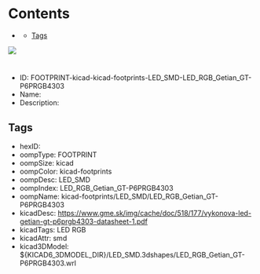 



Contents
========

* [](#)
	* [Tags](#tags)
  
![][im]
# 

- ID: FOOTPRINT-kicad-kicad-footprints-LED_SMD-LED_RGB_Getian_GT-P6PRGB4303
- Name: 
- Description: 

## Tags

- hexID: 
- oompType: FOOTPRINT
- oompSize: kicad
- oompColor: kicad-footprints
- oompDesc: LED_SMD
- oompIndex: LED_RGB_Getian_GT-P6PRGB4303
- oompName: kicad-footprints/LED_SMD/LED_RGB_Getian_GT-P6PRGB4303
- kicadDesc: https://www.gme.sk/img/cache/doc/518/177/vykonova-led-getian-gt-p6prgb4303-datasheet-1.pdf
- kicadTags: LED RGB
- kicadAttr: smd
- kicad3DModel: ${KICAD6_3DMODEL_DIR}/LED_SMD.3dshapes/LED_RGB_Getian_GT-P6PRGB4303.wrl



[im]: image.png
